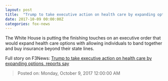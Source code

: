 ```yaml
---
layout: post
title:  "Trump to take executive action on health care by expanding options, reports say"
date: 2017-10-09 00:00:00Z
categories: fox-news
---
```


The White House is putting the finishing touches on an executive order that would expand health care options with allowing individuals to band together and buy insurance beyond their state lines.


Full story on F3News: [Trump to take executive action on health care by expanding options, reports say](http://www.f3nws.com/n/zgpP3)

> Posted on: Monday, October 9, 2017 12:00:00 AM
